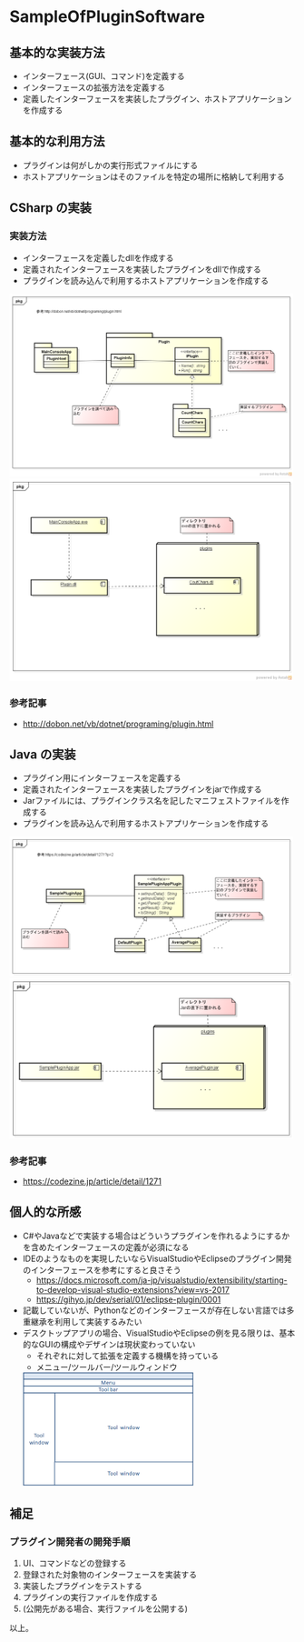 # SampleOfPluginSoftware

## 基本的な実装方法

* インターフェース(GUI、コマンド)を定義する
* インターフェースの拡張方法を定義する
* 定義したインターフェースを実装したプラグイン、ホストアプリケーションを作成する

## 基本的な利用方法

* プラグインは何がしかの実行形式ファイルにする
* ホストアプリケーションはそのファイルを特定の場所に格納して利用する

## CSharp の実装

### 実装方法

* インターフェースを定義したdllを作成する
* 定義されたインターフェースを実装したプラグインをdllで作成する
* プラグインを読み込んで利用するホストアプリケーションを作成する

<img src="./csharp/PluginTextEditor/Doc/PluginSystem(CS).png" width="500">

<img src="./csharp/PluginTextEditor/Doc/PluginSystem(CS)_deployment.png" width="500">

### 参考記事

* http://dobon.net/vb/dotnet/programing/plugin.html

## Java の実装

* プラグイン用にインターフェースを定義する
* 定義されたインターフェースを実装したプラグインをjarで作成する
* Jarファイルには、プラグインクラス名を記したマニフェストファイルを作成する
* プラグインを読み込んで利用するホストアプリケーションを作成する

<img src="./java/Doc/Class_Plugin System(java).png" width="500">

<img src="./java/Doc/Deployment_Plugin System(java).png" width="500">

### 参考記事

* https://codezine.jp/article/detail/1271

## 個人的な所感

* C#やJavaなどで実装する場合はどういうプラグインを作れるようにするかを含めたインターフェースの定義が必須になる
* IDEのようなものを実現したいならVisualStudioやEclipseのプラグイン開発のインターフェースを参考にすると良さそう
  * https://docs.microsoft.com/ja-jp/visualstudio/extensibility/starting-to-develop-visual-studio-extensions?view=vs-2017
  * https://gihyo.jp/dev/serial/01/eclipse-plugin/0001
* 記載していないが、Pythonなどのインターフェースが存在しない言語では多重継承を利用して実装するみたい
* デスクトップアプリの場合、VisualStudioやEclipseの例を見る限りは、基本的なGUIの構成やデザインは現状変わっていない
  * それぞれに対して拡張を定義する機構を持っている
  * メニュー/ツールバー/ツールウィンドウ
  <img src="./Doc/desktopapp_gui.png" width="300">

## 補足

### プラグイン開発者の開発手順

1. UI、コマンドなどの登録する
1. 登録された対象物のインターフェースを実装する
1. 実装したプラグインをテストする
1. プラグインの実行ファイルを作成する
1. (公開先がある場合、実行ファイルを公開する)

以上。
